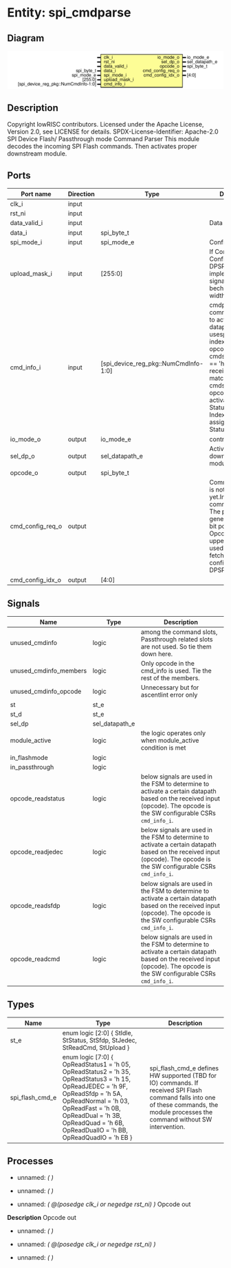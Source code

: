 # Entity: spi_cmdparse
## Diagram
![Diagram](spi_cmdparse.svg "Diagram")
## Description
Copyright lowRISC contributors.
 Licensed under the Apache License, Version 2.0, see LICENSE for details.
 SPDX-License-Identifier: Apache-2.0
 SPI Device Flash/ Passthrough mode Command Parser
 This module decodes the incoming SPI Flash commands. Then activates proper
 downstream module.
 
## Ports
| Port name        | Direction | Type                                 | Description                                                                                                                                                                                                                                                                              |
| ---------------- | --------- | ------------------------------------ | ---------------------------------------------------------------------------------------------------------------------------------------------------------------------------------------------------------------------------------------------------------------------------------------- |
| clk_i            | input     |                                      |                                                                                                                                                                                                                                                                                          |
| rst_ni           | input     |                                      |                                                                                                                                                                                                                                                                                          |
| data_valid_i     | input     |                                      | Data from spi_s2p                                                                                                                                                                                                                                                                        |
| data_i           | input     | spi_byte_t                           |                                                                                                                                                                                                                                                                                          |
| spi_mode_i       | input     | spi_mode_e                           | Configurations                                                                                                                                                                                                                                                                           |
| upload_mask_i    | input     | [255:0]                              | If Command Config (from DPSRAM) is implemented, this signal shall bechanged to 8bit width.                                                                                                                                                                                               |
| cmd_info_i       | input     | [spi_device_reg_pkg::NumCmdInfo-1:0] | cmdparse uses the command info slot to activate sub-datapath. It usespre-assigned index and search opcode. e.g) if cmdslot[0].opcode == 'h03, then if received opcode matches to the cmdslot[0] opcode, then it activates Read Status module as Index 0 is pre-assigned to Read Status.  |
| io_mode_o        | output    | io_mode_e                            | control to spi_s2p                                                                                                                                                                                                                                                                       |
| sel_dp_o         | output    | sel_datapath_e                       | Activate downstream modules                                                                                                                                                                                                                                                              |
| opcode_o         | output    | spi_byte_t                           |                                                                                                                                                                                                                                                                                          |
| cmd_config_req_o | output    |                                      | Command Config is not implemented yet.Indicator of command config. The pulse is generated at 3rd bit position of Opcode. The upper 5 bits are used as address to fetch command configs from DPSRAM.                                                                                      |
| cmd_config_idx_o | output    | [4:0]                                |                                                                                                                                                                                                                                                                                          |
## Signals
| Name                   | Type           | Description                                                                                                                                                               |
| ---------------------- | -------------- | ------------------------------------------------------------------------------------------------------------------------------------------------------------------------- |
| unused_cmdinfo         | logic          | among the command slots, Passthrough related slots are not used. So tie them down here.                                                                                   |
| unused_cmdinfo_members | logic          | Only opcode in the cmd_info is used. Tie the rest of the members.                                                                                                         |
| unused_cmdinfo_opcode  | logic          | Unnecessary but for ascentlint error only                                                                                                                                 |
| st                     | st_e           |                                                                                                                                                                           |
| st_d                   | st_e           |                                                                                                                                                                           |
| sel_dp                 | sel_datapath_e |                                                                                                                                                                           |
| module_active          | logic          | the logic operates only when module_active condition is met                                                                                                               |
| in_flashmode           | logic          |                                                                                                                                                                           |
| in_passthrough         | logic          |                                                                                                                                                                           |
| opcode_readstatus      | logic          | below signals are used in the FSM to determine to activate a certain datapath based on the received input (opcode). The opcode is the SW configurable CSRs `cmd_info_i`.  |
| opcode_readjedec       | logic          | below signals are used in the FSM to determine to activate a certain datapath based on the received input (opcode). The opcode is the SW configurable CSRs `cmd_info_i`.  |
| opcode_readsfdp        | logic          | below signals are used in the FSM to determine to activate a certain datapath based on the received input (opcode). The opcode is the SW configurable CSRs `cmd_info_i`.  |
| opcode_readcmd         | logic          | below signals are used in the FSM to determine to activate a certain datapath based on the received input (opcode). The opcode is the SW configurable CSRs `cmd_info_i`.  |
## Types
| Name            | Type                                                                                                                                                                                                                                                                                                                                | Description                                                                                                                                                                            |
| --------------- | ----------------------------------------------------------------------------------------------------------------------------------------------------------------------------------------------------------------------------------------------------------------------------------------------------------------------------------- | -------------------------------------------------------------------------------------------------------------------------------------------------------------------------------------- |
| st_e            | enum logic [2:0] {                         StIdle,                StStatus,     StSfdp,     StJedec,           StReadCmd,      StUpload   }                                                                                                                                                                                         |                                                                                                                                                                                        |
| spi_flash_cmd_e | enum logic [7:0] {     OpReadStatus1 = 'h 05,     OpReadStatus2 = 'h 35,     OpReadStatus3 = 'h 15,     OpReadJEDEC   = 'h 9F,     OpReadSfdp    = 'h 5A,     OpReadNormal  = 'h 03,     OpReadFast    = 'h 0B,     OpReadDual    = 'h 3B,     OpReadQuad    = 'h 6B,          OpReadDualIO  = 'h BB,     OpReadQuadIO  = 'h EB   } | spi_flash_cmd_e defines HW supported (TBD for IO) commands. If received SPI Flash command falls into one of these commands, the module processes the command without SW intervention.  |
## Processes
- unnamed: _(  )_

- unnamed: _(  )_

- unnamed: _( @(posedge clk_i or negedge rst_ni) )_
Opcode out

**Description**
Opcode out

- unnamed: _(  )_

- unnamed: _( @(posedge clk_i or negedge rst_ni) )_

- unnamed: _(  )_

